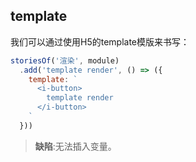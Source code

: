 
## template

我们可以通过使用H5的template模版来书写：

```javascript
storiesOf('渲染', module)
  .add('template render', () => ({
    template: `
      <i-button>
        template render
      </i-button>
    `
  }))
```

> **缺陷**:无法插入变量。
